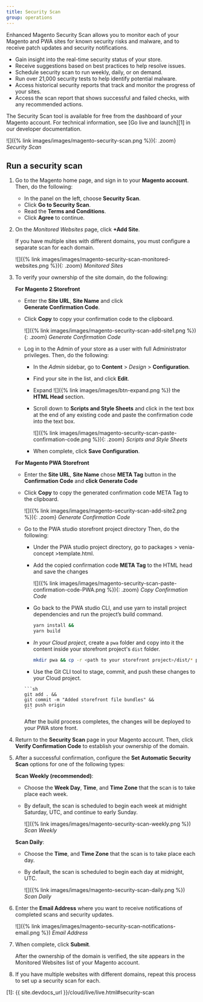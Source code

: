 ```yaml
---
title: Security Scan
group: operations
---
```


Enhanced Magento Security Scan allows you to monitor each of your Magento and PWA sites for known security risks and malware, and to receive patch updates and security notifications.

- Gain insight into the real-time security status of your store.
- Receive suggestions based on best practices to help resolve issues.
- Schedule security scan to run weekly, daily, or on demand.
- Run over 21,000 security tests to help identify potential malware.
- Access historical security reports that track and monitor the progress of your sites.
- Access the scan report that shows successful and failed checks, with any recommended actions.

The Security Scan tool is available for free from the dashboard of your Magento account. For technical information, see [Go live and launch][1] in our developer documentation.

![]({% link images/images/magento-security-scan.png %}){: .zoom}
_Security Scan_

## Run a security scan

1. Go to the Magento home page, and sign in to your **Magento account**. Then, do the following:

   - In the panel on the left, choose **Security Scan**.
   - Click **Go to Security Scan**.
   - Read the **Terms and Conditions**.
   - Click **Agree** to continue.

1. On the _Monitored Websites_ page, click **+Add Site**.

    If you have multiple sites with different domains, you must configure a separate scan for each domain.

    ![]({% link images/images/magento-security-scan-monitored-websites.png %}){: .zoom}
    _Monitored Sites_

1. To verify your ownership of the site domain, do the following:

   **For Magento 2 Storefront**

   - Enter the **Site URL**, **Site Name** and click **Generate Confirmation Code**.
   - Click **Copy** to copy your confirmation code to the clipboard.

      ![]({% link images/images/magento-security-scan-add-site1.png %}){: .zoom}
      _Generate Confirmation Code_

   - Log in to the Admin of your store as a user with full Administrator privileges. Then, do the following:

      - In the _Admin_ sidebar, go to **Content** > _Design_ > **Configuration**.
      - Find your site in the list, and click **Edit**.
      - Expand ![]({% link images/images/btn-expand.png %}) the **HTML Head** section.
      - Scroll down to **Scripts and Style Sheets** and click in the text box at the end of any existing code and paste the confirmation code into the text box.

           ![]({% link images/images/magento-security-scan-paste-confirmation-code.png %}){: .zoom}
           _Scripts and Style Sheets_

      - When complete, click **Save Configuration**.

   **For Magento PWA Storefront**

   - Enter the **Site URL**, **Site Name** chose **META Tag** button in the **Confirmation Code** and **click Generate Code**
   
   - Click **Copy** to copy the generated confirmation code META Tag to the clipboard.
   
      ![]({% link images/images/magento-security-scan-add-site2.png %}){: .zoom}
      _Generate Confirmation Code_

   - Go to the PWA studio storefront project directory  Then, do the following: 
   
      - Under the PWA studio project directory, go to packages > venia-concept >template.html.
      - Add the copied confirmation code **META Tag** to the HTML head and save the changes 

         ![]({% link images/images/magento-security-scan-paste-confirmation-code-PWA.png %}){: .zoom}
      _Copy Confirmation Code_
      
      - Go back to the PWA studio CLI, and use yarn to install project dependencies and run the project’s build command. 

        ```sh
        yarn install &&
        yarn build
        ```
       - *In your Cloud project*, create a `pwa` folder and copy into it the content inside your storefront project's `dist` folder.

         ```sh
         mkdir pwa && cp -r <path to your storefront project>/dist/* pwa
         ```
        - Use the Git CLI tool to stage, commit, and push these changes to your Cloud project.

         ```sh
         git add . &&
         git commit -m "Added storefront file bundles" &&
         git push origin
         ```
       After the build process completes, the changes will be deployed to your PWA store front.
      
1. Return to the **Security Scan** page in your Magento account. Then, click **Verify Confirmation Code** to establish your ownership of the domain.

1. After a successful confirmation, configure the **Set Automatic Security Scan** options for one of the following types:

   **Scan Weekly (recommended)**:

   - Choose the **Week Day**, **Time**, and **Time Zone** that the scan is to take place each week.
   - By default, the scan is scheduled to begin each week at midnight Saturday, UTC, and continue to early Sunday.

        ![]({% link images/images/magento-security-scan-weekly.png %})
        _Scan Weekly_

   **Scan Daily**:

   - Choose the **Time**, and **Time Zone** that the scan is to take place each day.
   - By default, the scan is scheduled to begin each day at midnight, UTC.

        ![]({% link images/images/magento-security-scan-daily.png %})
        _Scan Daily_

1. Enter the **Email Address** where you want to receive notifications of completed scans and security updates.

    ![]({% link images/images/magento-security-scan-notifications-email.png %})
    _Email Address_

1. When complete, click **Submit**.

    After the ownership of the domain is verified, the site appears in the Monitored Websites list of your Magento account.

1. If you have multiple websites with different domains, repeat this process to set up a security scan for each.

[1]: {{ site.devdocs_url }}/cloud/live/live.html#security-scan

